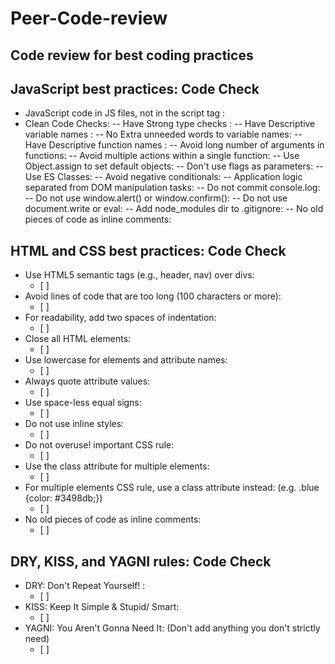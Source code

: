 # Peer-Code-review

## Code review for best coding practices

## JavaScript best practices: Code Check
- JavaScript code in JS files, not in the script tag :
- Clean Code Checks:
  -- Have Strong type checks          :
  -- Have Descriptive variable names  :
  -- No Extra unneeded words to variable names:
  -- Have Descriptive function names  :
  -- Avoid long number of arguments in functions:
  -- Avoid multiple actions within a single function:
  -- Use Object.assign to set default objects:
  -- Don't use flags as parameters:
  -- Use ES Classes:
  -- Avoid negative conditionals:
  -- Application logic separated from DOM manipulation tasks:
  -- Do not commit console.log:
  -- Do not use window.alert() or window.confirm():
  -- Do not use document.write or eval:
  -- Add node_modules dir to .gitignore:
  -- No old pieces of code as inline comments:
  
  
## HTML and CSS best practices: Code Check
- Use HTML5 semantic tags (e.g., header, nav) over divs:
  - [ ] 
- Avoid lines of code that are too long (100 characters or more):
  - [ ] 
- For readability, add two spaces of indentation:
  - [ ] 
- Close all HTML elements:
  - [ ] 
- Use lowercase for elements and attribute names:
  - [ ] 
- Always quote attribute values:
  - [ ] 
- Use space-less equal signs:
  - [ ] 
- Do not use inline styles:
  - [ ] 
- Do not overuse! important CSS rule:
  - [ ] 
- Use the class attribute for multiple elements:
  - [ ] 
- For multiple elements CSS rule, use a class attribute instead:
  (e.g. .blue {color: #3498db;})
  - [ ] 
- No old pieces of code as inline comments:
  - [ ] 
 
 
 
## DRY, KISS, and YAGNI rules: Code Check
- DRY: Don't Repeat Yourself! : 
  - [ ] 
- KISS: Keep It Simple & Stupid/ Smart:
  - [ ] 
- YAGNI: You Aren't Gonna Need It: 
 (Don't add anything you don't strictly need)
   - [ ] 
